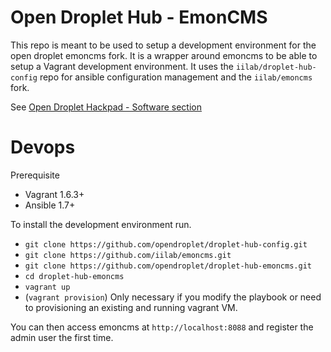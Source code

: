 Open Droplet Hub - EmonCMS
==========================

This repo is meant to be used to setup a development environment for the open droplet emoncms fork. It is a wrapper around emoncms to be able to setup a Vagrant development environment. It uses the ```iilab/droplet-hub-config``` repo for ansible configuration management and the ```iilab/emoncms``` fork.

See [Open Droplet Hackpad - Software section](https://hackpad.com/Open-Droplet-TwGzhpxVHQB#:h=Software)

# Devops

Prerequisite
  * Vagrant 1.6.3+
  * Ansible 1.7+

To install the development environment run.

  * ```git clone https://github.com/opendroplet/droplet-hub-config.git```
  * ```git clone https://github.com/iilab/emoncms.git```
  * ```git clone https://github.com/opendroplet/droplet-hub-emoncms.git```
  * ```cd droplet-hub-emoncms```
  * ```vagrant up```
  * (```vagrant provision```) Only necessary if you modify the playbook or need to provisioning an existing and running vagrant VM.

You can then access emoncms at ```http://localhost:8088``` and register the admin user the first time.